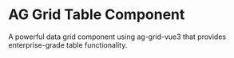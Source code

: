 # AG Grid Table Component

A powerful data grid component using ag-grid-vue3 that provides enterprise-grade table functionality.